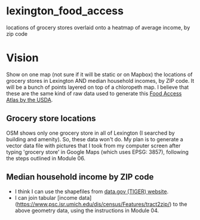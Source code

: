 # lexington_food_access
locations of grocery stores overlaid onto a heatmap of average income, by zip code

# Vision
Show on one map (not sure if it will be static or on Mapbox) the locations of grocery stores in Lexington AND median household incomes, by ZIP code. It will be a bunch of points layered on top of a chloropeth map.
I believe that these are the same kind of raw data used to generate this [Food Access Atlas by the USDA](https://www.ers.usda.gov/data-products/food-access-research-atlas/go-to-the-atlas/).

## Grocery store locations
OSM shows only one grocery store in all of Lexington (I searched by building and amenity). So, these data won't do. My plan is to generate a vector data file with pictures that I took from my computer screen after typing 'grocery store' in Google Maps (which uses EPSG: 3857), following the steps outlined in Module 06.

## Median household income by ZIP code
 - I think I can use the shapefiles from [data.gov (TIGER) website](https://catalog.data.gov/dataset/tiger-line-shapefile-2019-2010-nation-u-s-2010-census-5-digit-zip-code-tabulation-area-zcta5-na).
 - I can join tabular [income data] (https://www.psc.isr.umich.edu/dis/census/Features/tract2zip/) to the above geometry data, using the instructions in Module 04.